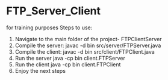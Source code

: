 # FTP_Server_Client
for training purposes
Steps to use:

1) Navigate to the main folder of the project- FTPClientServer
2) Compile the server: javac -d bin src/server/FTPServer.java
3) Compile the client: javac -d bin src/client/FTPClient.java
4) Run the server java -cp bin client.FTPServer
5) Run the client java -cp bin client.FTPClient
6) Enjoy the next steps